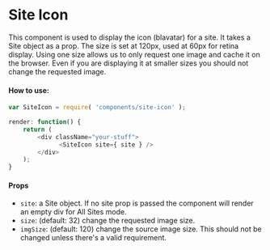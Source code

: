 Site Icon
=========

This component is used to display the icon (blavatar) for a site. It takes a Site object as a prop. The size is set at 120px, used at 60px for retina display. Using one size allows us to only request one image and cache it on the browser. Even if you are displaying it at smaller sizes you should not change the requested image.

#### How to use:

```js
var SiteIcon = require( 'components/site-icon' );

render: function() {
    return (
        <div className="your-stuff">
		      <SiteIcon site={ site } />
        </div>
    );
}
```

#### Props

* `site`: a Site object. If no site prop is passed the component will render an empty div for All Sites mode.
* `size`: (default: 32) change the requested image size.
* `imgSize`: (default: 120) change the source image size. This should not be changed unless there's a valid requirement.